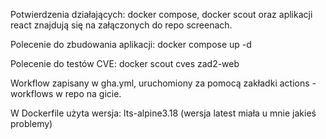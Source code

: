 Potwierdzenia działających: docker compose, docker scout oraz aplikacji react znajdują się na załączonych do repo screenach.

Polecenie do zbudowania aplikacji: docker compose up -d

Polecenie do testów CVE: docker scout cves zad2-web

Workflow zapisany w gha.yml, uruchomiony za pomocą zakładki actions - workflows w repo na gicie.

W Dockerfile użyta wersja: lts-alpine3.18 (wersja latest miała u mnie jakieś problemy)
